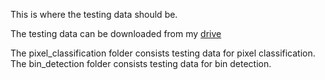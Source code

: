 This is where the testing data should be. 

The testing data can be downloaded from my [drive](https://drive.google.com/drive/folders/16TEr7pheOu617YEZPhgI8h79I_vpS-rP?usp=sharing)

The pixel_classification folder consists testing data for pixel classification.
The bin_detection folder consists testing data for bin detection.
